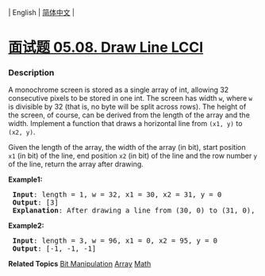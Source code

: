 | English | [简体中文](README.md) |

# [面试题 05.08. Draw Line LCCI](https://leetcode-cn.com/problems/draw-line-lcci)
 ### Description
<p>A monochrome screen is stored as a single array of int, allowing 32 consecutive pixels to be stored in one int. The screen has width <code>w</code>, where <code>w</code> is divisible by 32&nbsp;(that is, no byte will be split across rows). The height of the screen, of course, can be derived from the length of the array and the width. Implement a function that draws a horizontal line from <code>(x1, y)</code> to <code>(x2, y)</code>.</p>

<p>Given the length of the array, the width of the array (in bit), start position <code>x1</code>&nbsp;(in bit) of the line, end position <code>x2</code> (in bit) of the line and the row number&nbsp;<code>y</code> of the line, return the array after drawing.</p>

<p><strong>Example1:</strong></p>

<pre>
<strong> Input</strong>: length = 1, w = 32, x1 = 30, x2 = 31, y = 0
<strong> Output</strong>: [3]
<strong> Explanation</strong>: After drawing a line from (30, 0) to (31, 0), the screen becomes [0b000000000000000000000000000000011].
</pre>

<p><strong>Example2:</strong></p>

<pre>
<strong> Input</strong>: length = 3, w = 96, x1 = 0, x2 = 95, y = 0
<strong> Output</strong>: [-1, -1, -1]
</pre>

**Related Topics**  [Bit Manipulation](https://leetcode-cn.com/tag/bit-manipulation) [Array](https://leetcode-cn.com/tag/array) [Math](https://leetcode-cn.com/tag/math) 